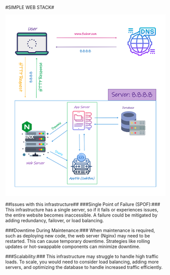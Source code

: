 #SIMPLE WEB STACK#

![](https://github.com/meriembenayad/alx-system_engineering-devops/blob/master/0x09-web_infrastructure_design/0-simple_web_stack.png)

##Issues with this infrastructure##
###Single Point of Failure (SPOF):###
This infrastructure has a single server, so if it fails or experiences issues, the entire website becomes inaccessible.
A failure could be mitigated by adding redundancy, failover, or load balancing.

###Downtime During Maintenance:###
When maintenance is required, such as deploying new code, the web server (Nginx) may need to be restarted. This can cause temporary downtime. Strategies like rolling updates or hot-swappable components can minimize downtime.

###Scalability:###
This infrastructure may struggle to handle high traffic loads. To scale, you would need to consider load balancing, adding more servers, and optimizing the database to handle increased traffic efficiently.

